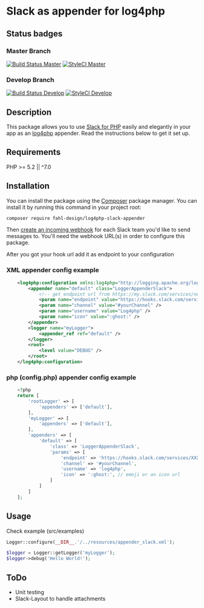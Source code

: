 # Slack as appender for log4php

## Status badges
### Master Branch
[![Build Status Master](https://travis-ci.org/Fahl-Design/log4php-slack-appender.svg?branch=master)](https://travis-ci.org/Fahl-Design/log4php-slack-appender)
[![StyleCI Master](https://styleci.io/repos/74897031/shield?branch=master)](https://styleci.io/repos/74897031)

### Develop Branch
[![Build Status Develop](https://travis-ci.org/Fahl-Design/log4php-slack-appender.svg?branch=develop)](https://travis-ci.org/Fahl-Design/log4php-slack-appender)
[![StyleCI Develop](https://styleci.io/repos/74897031/shield?branch=develop)](https://styleci.io/repos/74897031)

## Description

This package allows you to use [Slack for PHP](https://github.com/maknz/slack) easily and elegantly in your app as an [log4php](https://logging.apache.org) appender. 
Read the instructions below to get it set up.

## Requirements

PHP >= 5.2 || ^7.0

## Installation

You can install the package using the [Composer](https://getcomposer.org/) package manager. You can install it by running this command in your project root:

```sh
composer require fahl-design/log4php-slack-appender
```

Then [create an incoming webhook](https://my.slack.com/services/new/incoming-webhook) for each Slack team you'd like to send messages to. You'll need the webhook URL(s) in order to configure this package.

After you got your hook url add it as endpoint to your configuration

### XML appender config example
```xml
    <log4php:configuration xmlns:log4php="http://logging.apache.org/log4php/" threshold="all">
        <appender name="default" class="LoggerAppenderSlack">
            <!-- get endpoint url from https://my.slack.com/services/new/incoming-webhook -->
            <param name="endpoint" value="https://hooks.slack.com/services/XXXXXXXXXXXXXXX/XXXXXXXXXXXXXXX/XXXXXXXXXXXXXXX" />
            <param name="channel" value="#yourChannel" />
            <param name="username" value="Log4php" />
            <param name="icon" value=":ghost:" />
        </appender>
        <logger name="myLogger">
            <appender_ref ref="default" />
        </logger>
        <root>
            <level value="DEBUG" />
        </root>
    </log4php:configuration>
```

### php (config.php) appender config example

```php
    <?php 
    return [
        'rootLogger' => [
            'appenders' => ['default'],
        ],
        'myLogger' => [
            'appenders' => ['default'],
        ],
        'appenders' => [
            'default' => [
                'class' => 'LoggerAppenderSlack',
                'params' => [
                    'endpoint' => 'https://hooks.slack.com/services/XXXXXXXXXXXXXXX/XXXXXXXXXXXXXXX/XXXXXXXXXXXXXXX',
                    'channel' => '#yourChannel',
                    'username' => 'log4php',
                    'icon' => ':ghost:', // emoji or an icon url
                ]
            ]
        ]
    ];
```

## Usage

Check example (src/examples)


```php
Logger::configure(__DIR__.'/../resources/appender_slack.xml');

$logger = Logger::getLogger('myLogger');
$logger->debug('Hello World!');

```

## ToDo
- Unit testing
- Slack-Layout to handle attachments

